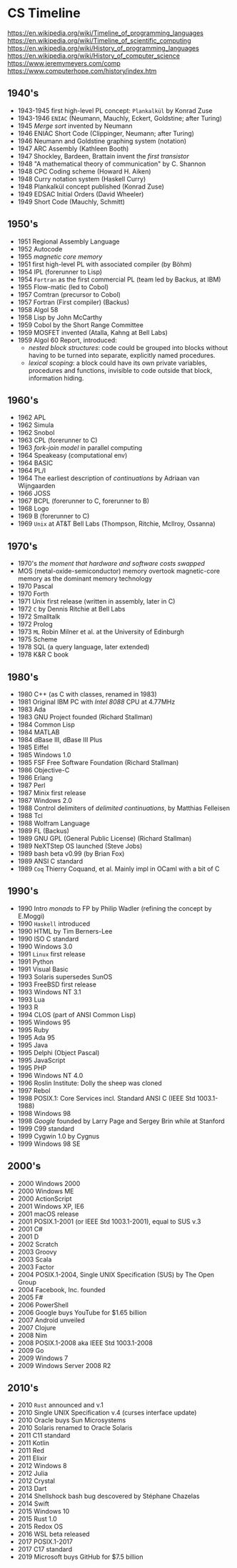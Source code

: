 # CS Timeline


https://en.wikipedia.org/wiki/Timeline_of_programming_languages
https://en.wikipedia.org/wiki/Timeline_of_scientific_computing
https://en.wikipedia.org/wiki/History_of_programming_languages
https://en.wikipedia.org/wiki/History_of_computer_science
https://www.jeremymeyers.com/comp
https://www.computerhope.com/history/index.htm


## 1940's
- 1943-1945 first high-level PL concept: `Plankalkül` by Konrad Zuse
- 1943-1946 `ENIAC` (Neumann, Mauchly, Eckert, Goldstine; after Turing)
- 1945 *Merge sort* invented by Neumann
- 1946 ENIAC Short Code (Clippinger, Neumann; after Turing)
- 1946 Neumann and Goldstine graphing system (notation)
- 1947 ARC Assembly (Kathleen Booth)
- 1947 Shockley, Bardeen, Brattain invent the *first transistor*
- 1948 "A mathematical theory of communication" by C. Shannon
- 1948 CPC Coding scheme (Howard H. Aiken)
- 1948 Curry notation system (Haskell Curry)
- 1948 Plankalkül concept published (Konrad Zuse)
- 1949 EDSAC Initial Orders (David Wheeler)
- 1949 Short Code (Mauchly, Schmitt)

## 1950's
- 1951 Regional Assembly Language
- 1952 Autocode
- 1955 *magnetic core memory*
- 1951 first high-level PL with associated compiler (by Böhm)
- 1954 IPL (forerunner to Lisp)
- 1954 `Fortran` as the first commercial PL (team led by Backus, at IBM)
- 1955 Flow-matic (led to Cobol)
- 1957 Comtran (precursor to Cobol)
- 1957 Fortran (First compiler) (Backus)
- 1958 Algol 58
- 1958 Lisp by John McCarthy
- 1959 Cobol by the Short Range Committee
- 1959 MOSFET invented (Atalla, Kahng at Bell Labs)
- 1959 Algol 60 Report, introduced:
  - *nested block structures*: code could be grouped into blocks without having to be turned into separate, explicitly named procedures.
  - *lexical scoping*: a block could have its own private variables, procedures and functions, invisible to code outside that block, information hiding.


## 1960's
- 1962 APL
- 1962 Simula
- 1962 Snobol
- 1963 CPL (forerunner to C)
- 1963 *fork-join model* in parallel computing
- 1964 Speakeasy (computational env)
- 1964 BASIC
- 1964 PL/I
- 1964 The earliest description of *continuations* by Adriaan van Wijngaarden
- 1966 JOSS
- 1967 BCPL (forerunner to C, forerunner to B)
- 1968 Logo
- 1969 B (forerunner to C)
- 1969 `Unix` at AT&T Bell Labs (Thompson, Ritchie, McIlroy, Ossanna)

## 1970's
- 1970's *the moment that hardware and software costs swapped*
- MOS (metal-oxide-semiconductor) memory overtook magnetic-core memory as the dominant memory technology
- 1970 Pascal
- 1970 Forth
- 1971 Unix first release (written in assembly, later in C)
- 1972 `C` by Dennis Ritchie at Bell Labs
- 1972 Smalltalk
- 1972 Prolog
- 1973 `ML` Robin Milner et al. at the University of Edinburgh
- 1975 Scheme
- 1978 SQL (a query language, later extended)
- 1978 K&R C book

## 1980's
- 1980 C++ (as C with classes, renamed in 1983)
- 1981 Original IBM PC with *Intel 8088* CPU at 4.77MHz
- 1983 Ada
- 1983 GNU Project founded (Richard Stallman)
- 1984 Common Lisp
- 1984 MATLAB
- 1984 dBase III, dBase III Plus
- 1985 Eiffel
- 1985 Windows 1.0
- 1985 FSF Free Software Foundation (Richard Stallman)
- 1986 Objective-C
- 1986 Erlang
- 1987 Perl
- 1987 Minix first release
- 1987 Windows 2.0
- 1988 Control delimiters of *delimited continuations*, by Matthias Felleisen
- 1988 Tcl
- 1988 Wolfram Language
- 1989 FL (Backus)
- 1989 GNU GPL (General Public License) (Richard Stallman)
- 1989 NeXTStep OS launched (Steve Jobs)
- 1989 bash beta v0.99 (by Brian Fox)
- 1989 ANSI C standard
- 1989 `Coq` Thierry Coquand, et al. Mainly impl in OCaml with a bit of C

## 1990's
- 1990 Intro *monads* to FP by Philip Wadler (refining the concept by E.Moggi)
- 1990 `Haskell` introduced
- 1990 HTML by Tim Berners-Lee
- 1990 ISO C standard
- 1990 Windows 3.0
- 1991 `Linux` first release
- 1991 Python
- 1991 Visual Basic
- 1993 Solaris supersedes SunOS
- 1993 FreeBSD first release
- 1993 Windows NT 3.1
- 1993 Lua
- 1993 R
- 1994 CLOS (part of ANSI Common Lisp)
- 1995 Windows 95
- 1995 Ruby
- 1995 Ada 95
- 1995 Java
- 1995 Delphi (Object Pascal)
- 1995 JavaScript
- 1995 PHP
- 1996 Windows NT 4.0
- 1996 Roslin Institute: Dolly the sheep was cloned
- 1997 Rebol
- 1998 POSIX.1: Core Services incl. Standard ANSI C (IEEE Std 1003.1-1988)
- 1998 Windows 98
- 1998 *Google* founded by Larry Page and Sergey Brin while at Stanford
- 1999 C99 standard
- 1999 Cygwin 1.0 by Cygnus
- 1999 Windows 98 SE

## 2000's
- 2000 Windows 2000
- 2000 Windows ME
- 2000 ActionScript
- 2001 Windows XP, IE6
- 2001 macOS release
- 2001 POSIX.1-2001 (or IEEE Std 1003.1-2001), equal to SUS v.3
- 2001 C#
- 2001 D
- 2002 Scratch
- 2003 Groovy
- 2003 Scala
- 2003 Factor
- 2004 POSIX.1-2004, Single UNIX Specification (SUS) by The Open Group
- 2004 Facebook, Inc. founded
- 2005 F#
- 2006 PowerShell
- 2006 Google buys YouTube for $1.65 billion
- 2007 Android unveiled
- 2007 Clojure
- 2008 Nim
- 2008 POSIX.1-2008 aka IEEE Std 1003.1-2008
- 2009 Go
- 2009 Windows 7
- 2009 Windows Server 2008 R2

## 2010's
- 2010 `Rust` announced and v.1
- 2010 Single UNIX Specification v.4 (curses interface update)
- 2010 Oracle buys Sun Microsystems
- 2010 Solaris renamed to Oracle Solaris
- 2011 C11 standard
- 2011 Kotlin
- 2011 Red
- 2011 Elixir
- 2012 Windows 8
- 2012 Julia
- 2012 Crystal
- 2013 Dart
- 2014 Shellshock bash bug descovered by Stéphane Chazelas
- 2014 Swift
- 2015 Windows 10
- 2015 Rust 1.0
- 2015 Redox OS
- 2016 WSL beta released
- 2017 POSIX.1-2017
- 2017 C17 standard
- 2019 Microsoft buys GitHub for $7.5 billion
